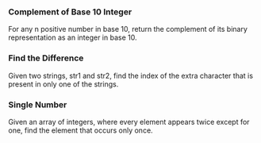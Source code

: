### Complement of Base 10 Integer

For any n positive number in base 10, return the complement of its binary representation as an integer in base 10.

### Find the Difference

Given two strings, str1 and str2, find the index of the extra character that is present in only one of the strings.

### Single Number

Given an array of integers, where every element appears twice except for one, find the element that occurs only once.